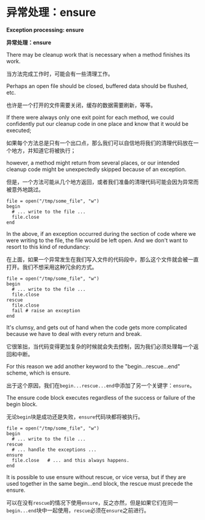 # 异常处理：ensure
**Exception processing: ensure**

**异常处理：ensure**

There may be cleanup work that is necessary when a method finishes its work. 

当方法完成工作时，可能会有一些清理工作。

Perhaps an open file should be closed, buffered data should be flushed, etc. 

也许是一个打开的文件需要关闭，缓存的数据需要刷新，等等。

If there were always only one exit point for each method, we could confidently put our cleanup code in one place and know that it would be executed; 

如果每个方法总是只有一个出口点，那么我们可以自信地将我们的清理代码放在一个地方，并知道它将被执行；

however, a method might return from several places, or our intended cleanup code might be unexpectedly skipped because of an exception.

但是，一个方法可能从几个地方返回，或者我们准备的清理代码可能会因为异常而被意外地跳过。

```
file = open("/tmp/some_file", "w")
begin
  # ... write to the file ...
  file.close
end
```

In the above, if an exception occurred during the section of code where we were writing to the file, the file would be left open. And we don't want to resort to this kind of redundancy:

在上面，如果一个异常发生在我们写入文件的代码段中，那么这个文件就会被一直打开。我们不想采用这种冗余的方式。

```
file = open("/tmp/some_file", "w")
begin
  # ... write to the file ...
  file.close
rescue
  file.close
  fail # raise an exception
end
```

It's clumsy, and gets out of hand when the code gets more complicated because we have to deal with every return and break.

它很笨拙，当代码变得更加复杂的时候就会失去控制，因为我们必须处理每一个返回和中断。

For this reason we add another keyword to the "begin...rescue...end" scheme, which is ensure. 

出于这个原因，我们在`begin...rescue...end`中添加了另一个关键字：`ensure`。

The ensure code block executes regardless of the success or failure of the begin block.

无论`begin`块是成功还是失败，`ensure`代码块都将被执行。

```
file = open("/tmp/some_file", "w")
begin
  # ... write to the file ...
rescue
  # ... handle the exceptions ...
ensure
  file.close   # ... and this always happens.
end
```

It is possible to use ensure without rescue, or vice versa, but if they are used together in the same begin...end block, the rescue must precede the ensure.

可以在没有`rescue`的情况下使用`ensure`，反之亦然，但是如果它们在同一`begin...end`块中一起使用，`rescue`必须在`ensure`之前进行。